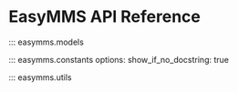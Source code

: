 # EasyMMS API Reference


::: easymms.models

::: easymms.constants
    options:
        show_if_no_docstring: true

::: easymms.utils


